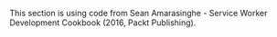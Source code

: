 This section is using code from Sean Amarasinghe - Service Worker Development Cookbook (2016, Packt Publishing).  
